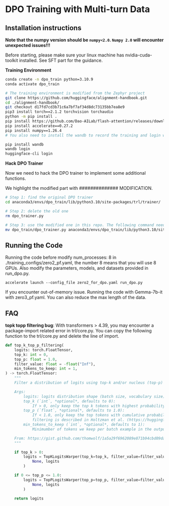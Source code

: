 # DPO Training with Multi-turn Data


## Installation instructions

**Note that the numpy version should be `numpy<2.0`.  `Numpy 2.0` will encounter unexpected issues!!!**


Before starting, please make sure your linux machine has nvidia-cuda-toolkit installed. See SFT part for the guidance. 


**Training Environment**

```sh
conda create -n dpo_train python=3.10.9
conda activate dpo_train

# The training environment is modified from the Zephyr project
git clone https://github.com/huggingface/alignment-handbook.git
cd ./alignment-handbook/
git checkout d17fd7cd3b71c6a7bf7af34d8dc73135bb7ea8e9
pip3 install torch==2.1.2 torchvision torchaudio
python -m pip install .
pip install https://github.com/Dao-AILab/flash-attention/releases/download/v2.5.7/flash_attn-2.5.7+cu122torch2.1cxx11abiFALSE-cp310-cp310-linux_x86_64.whl
pip install accelerate==0.27.2
pip install numpy==1.26.4
# You also need to install the wandb to record the training and login with your huggingface account so that you have access to the Gemma models.

pip install wandb
wandb login
huggingface-cli login
```

**Hack DPO Trainer**

Now we need to hack the DPO trainer to implement some additional functions. 

We highlight the modified part with ############## MODIFICATION.

```sh
# Step 1: find the original DPO trainer
cd anaconda3/envs/dpo_train/lib/python3.10/site-packages/trl/trainer/

# Step 2: delete the old one
rm dpo_trainer.py

# Step 3: use the modified one in this repo. The following command need to be modified to use the correct address 
mv dpo_train/dpo_trainer.py anaconda3/envs/dpo_train/lib/python3.10/site-packages/trl/trainer/dpo_trainer.py
```

## Running the Code

Running the code before modify num_processes: 8 in ./training_configs/zero2_pf.yaml, the number 8 means that you will use 8 GPUs. Also modify the parameters, models, and datasets provided in run_dpo.py.

```shell
accelerate launch --config_file zero2_for_dpo.yaml run_dpo.py 
```

If you encounter out-of-memory issue. Running the code with Gemma-7b-it with zero3_pf.yaml. You can also reduce the max length of the data.


## FAQ

**topk topp filtering bug**: With transformers > 4.39, you may encounter a package-import related error in trl/core.py. You can copy the following function to the trl/core.py and delete the line of import. 


```python
def top_k_top_p_filtering(
    logits: torch.FloatTensor,
    top_k: int = 0,
    top_p: float = 1.0,
    filter_value: float = -float("Inf"),
    min_tokens_to_keep: int = 1,
) -> torch.FloatTensor:
    """
    Filter a distribution of logits using top-k and/or nucleus (top-p) filtering.

    Args:
        logits: logits distribution shape (batch size, vocabulary size)
        top_k (`int`, *optional*, defaults to 0):
            If > 0, only keep the top k tokens with highest probability (top-k filtering)
        top_p (`float`, *optional*, defaults to 1.0):
            If < 1.0, only keep the top tokens with cumulative probability >= top_p (nucleus filtering). Nucleus
            filtering is described in Holtzman et al. (https://huggingface.co/papers/1904.09751)
        min_tokens_to_keep (`int`, *optional*, defaults to 1):
            Minimumber of tokens we keep per batch example in the output.

    From: https://gist.github.com/thomwolf/1a5a29f6962089e871b94cbd09daf317
    """

    if top_k > 0:
        logits = TopKLogitsWarper(top_k=top_k, filter_value=filter_value, min_tokens_to_keep=min_tokens_to_keep)(
            None, logits
        )

    if 0 <= top_p <= 1.0:
        logits = TopPLogitsWarper(top_p=top_p, filter_value=filter_value, min_tokens_to_keep=min_tokens_to_keep)(
            None, logits
        )

    return logits
```

